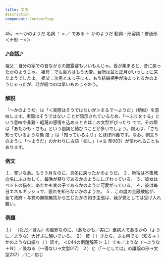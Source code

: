 ```yaml
---
title: 文法：
description
component: ContentPage
---
```



45。＊～かのようだ
名詞 ： × ／ である ＋ かのようだ
動詞・形容詞：普通形＜ナ形 ー×＞    
### ♪会話♪
祖父：自分の家での昔ながらの披露宴もいいもんじゃ。皆が集まると、昔に戻ったかのようじゃ。 祖母：でも裏方はもう大変。台所は盆と正月がいっしょに来たようでしたよ。 祖父：次男と末っ子にも、もう結婚相手が決まっとるかのようじゃったが、時が経つのは早いものじゃのう。
### 解説
「～かのようだ」は「＜実際はそうではないが＞まるで～ようだ」（類似）を意味します。実際はそうではない ことが暗示されているため、「～ふりをする」という意味や非難・軽蔑の感情を込めるときはこの文型がぴったり です。その際は「あたかも・さも」という副詞と結びつことが多いでしょう。例えば、「さも知っているような態 度 」は「知っているふり」とほぼ同義です。なお、例文５のように「～ようだ」のかわりに古語「如し」（→文
型083）が使われることもあります。
### 例文
１．寒いなあ。もう３月なのに、真冬に戻ったかのようだ。
２．新宿は不夜城の名にふさわしく、毎晩が祭りであるかのようににぎわっている。
３．彼女はペットの猫を、あたかも実の子であるかのように可愛がっている。
４．彼は毎日エネルギッシュで、疲れを知らないかのようだ。
５．この度の金融破綻が、全て政府・与党の無能無策から生じたかの如き主張は、我が党としては受け入れ難い。
### 例題
１） （ただ／ほん）の風邪なのに、（あたかも／実に）重病人であるかの（ように／ような）大げさに騒いでいる。
２） 彼（ ）きたら、さも何でも（知る→ ）かのような口振り（ ）話す。 ＜044の例題解答＞
１）でも／ような（～ような＋Ｎ）／兼ねる（～得ない→文型017）
２）と（「～としては」の謙譲の形→文型237）／に／応じ
